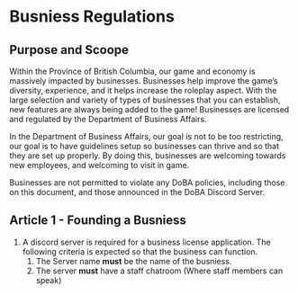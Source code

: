 # Busniess Regulations 

## Purpose and Scoope


Within the Province of British Columbia, our game and economy is massively impacted by businesses. Businesses help improve the game’s diversity, experience, and it helps increase the roleplay aspect. With the large selection and variety of types of businesses that you can establish, new features are always being added to the game! Businesses are licensed and regulated by the Department of Business Affairs.

In the Department of Business Affairs, our goal is not to be too restricting, our goal is to have guidelines setup so businesses can thrive and so that they are set up properly. By doing this, businesses are welcoming towards new employees, and welcoming to visit in game.

Businesses are not permitted to violate any DoBA policies, including those on this document, and those announced in the DoBA Discord Server.

## Article 1 - Founding a Busniess
1. A discord server is required for a business license application. The following criteria is expected so that the business can function.
   1. The Server name **must** be the name of the busniess. 
   2. The server **must** have a staff chatroom (Where staff members can speak) 
